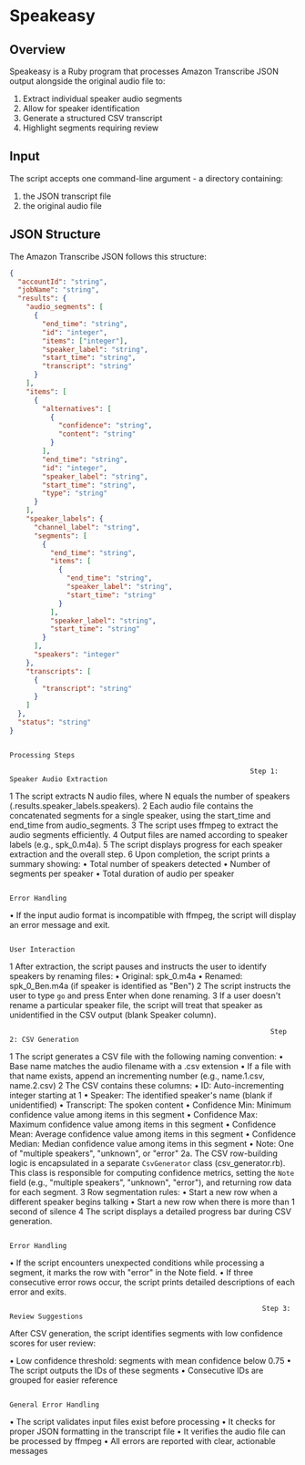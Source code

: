# Speakeasy

 ## Overview
 Speakeasy is a Ruby program that processes Amazon Transcribe JSON output alongside the original audio file to:
 1. Extract individual speaker audio segments
 2. Allow for speaker identification
 3. Generate a structured CSV transcript
 4. Highlight segments requiring review

 ## Input
 The script accepts one command-line argument - a directory containing:
 1. the JSON transcript file
 2. the original audio file

 ## JSON Structure
 The Amazon Transcribe JSON follows this structure:
 ```json
 {
   "accountId": "string",
   "jobName": "string",
   "results": {
     "audio_segments": [
       {
         "end_time": "string",
         "id": "integer",
         "items": ["integer"],
         "speaker_label": "string",
         "start_time": "string",
         "transcript": "string"
       }
     ],
     "items": [
       {
         "alternatives": [
           {
             "confidence": "string",
             "content": "string"
           }
         ],
         "end_time": "string",
         "id": "integer",
         "speaker_label": "string",
         "start_time": "string",
         "type": "string"
       }
     ],
     "speaker_labels": {
       "channel_label": "string",
       "segments": [
         {
           "end_time": "string",
           "items": [
             {
               "end_time": "string",
               "speaker_label": "string",
               "start_time": "string"
             }
           ],
           "speaker_label": "string",
           "start_time": "string"
         }
       ],
       "speakers": "integer"
     },
     "transcripts": [
       {
         "transcript": "string"
       }
     ]
   },
   "status": "string"
 }
```


                                                                       Processing Steps

                                                               Step 1: Speaker Audio Extraction

 1 The script extracts N audio files, where N equals the number of speakers (.results.speaker_labels.speakers).
 2 Each audio file contains the concatenated segments for a single speaker, using the start_time and end_time from audio_segments.
 3 The script uses ffmpeg to extract the audio segments efficiently.
 4 Output files are named according to speaker labels (e.g., spk_0.m4a).
 5 The script displays progress for each speaker extraction and the overall step.
 6 Upon completion, the script prints a summary showing:
    • Total number of speakers detected
    • Number of segments per speaker
    • Total duration of audio per speaker

                                                                        Error Handling

 • If the input audio format is incompatible with ffmpeg, the script will display an error message and exit.

                                                                       User Interaction

 1 After extraction, the script pauses and instructs the user to identify speakers by renaming files:
    • Original: spk_0.m4a
    • Renamed: spk_0_Ben.m4a (if speaker is identified as "Ben")
 2 The script instructs the user to type `go` and press Enter when done renaming.
 3 If a user doesn't rename a particular speaker file, the script will treat that speaker as unidentified in the CSV output (blank Speaker column).

                                                                    Step 2: CSV Generation

 1 The script generates a CSV file with the following naming convention:
    • Base name matches the audio filename with a .csv extension
    • If a file with that name exists, append an incrementing number (e.g., name.1.csv, name.2.csv)
 2 The CSV contains these columns:
    • ID: Auto-incrementing integer starting at 1
    • Speaker: The identified speaker's name (blank if unidentified)
    • Transcript: The spoken content
    • Confidence Min: Minimum confidence value among items in this segment
    • Confidence Max: Maximum confidence value among items in this segment
    • Confidence Mean: Average confidence value among items in this segment
    • Confidence Median: Median confidence value among items in this segment
    • Note: One of "multiple speakers", "unknown", or "error"
 2a. The CSV row-building logic is encapsulated in a separate `CsvGenerator` class (csv_generator.rb).
     This class is responsible for computing confidence metrics, setting the `Note` field 
     (e.g., "multiple speakers", "unknown", "error"), and returning row data for each segment.
 3 Row segmentation rules:
    • Start a new row when a different speaker begins talking
    • Start a new row when there is more than 1 second of silence
 4 The script displays a detailed progress bar during CSV generation.

                                                                        Error Handling

 • If the script encounters unexpected conditions while processing a segment, it marks the row with "error" in the Note field.
 • If three consecutive error rows occur, the script prints detailed descriptions of each error and exits.

                                                                  Step 3: Review Suggestions

After CSV generation, the script identifies segments with low confidence scores for user review:

 • Low confidence threshold: segments with mean confidence below 0.75
 • The script outputs the IDs of these segments
 • Consecutive IDs are grouped for easier reference


                                                                    General Error Handling

 • The script validates input files exist before processing
 • It checks for proper JSON formatting in the transcript file
 • It verifies the audio file can be processed by ffmpeg
 • All errors are reported with clear, actionable messages
